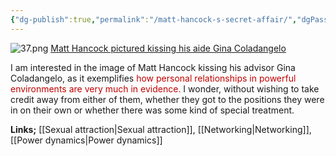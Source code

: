 ```yaml
---
{"dg-publish":true,"permalink":"/matt-hancock-s-secret-affair/","dgPassFrontmatter":true}
---
```


![37.png](/img/user/37.png)
[Matt Hancock pictured kissing his aide Gina Coladangelo ](https://www.mirror.co.uk/news/politics/breaking-matt-hancock-kiss-affair-24398738)

I am interested in the image of Matt Hancock kissing his advisor Gina Coladangelo, as it exemplifies <span style="color:rgb(192, 0, 0)">how personal relationships in powerful environments are very much in evidence. </span>
I wonder, without wishing to take credit away from either of them, whether they got to the positions they were in on their own or whether there was some kind of special treatment.

**Links;** [[Sexual attraction\|Sexual attraction]], [[Networking\|Networking]], [[Power dynamics\|Power dynamics]]

